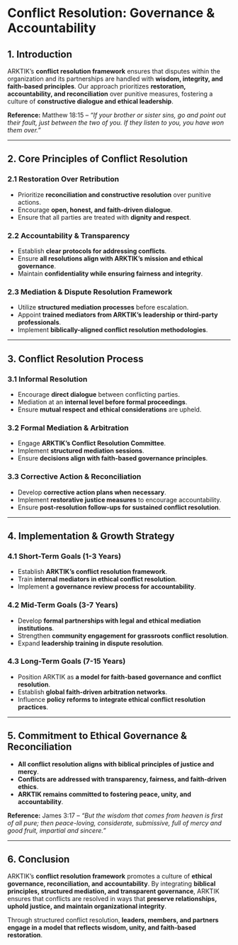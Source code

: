 # **Conflict Resolution: Governance & Accountability**

## **1. Introduction**
ARKTIK’s **conflict resolution framework** ensures that disputes within the organization and its partnerships are handled with **wisdom, integrity, and faith-based principles**. Our approach prioritizes **restoration, accountability, and reconciliation** over punitive measures, fostering a culture of **constructive dialogue and ethical leadership**.

**Reference:** Matthew 18:15 – *“If your brother or sister sins, go and point out their fault, just between the two of you. If they listen to you, you have won them over.”*

---

## **2. Core Principles of Conflict Resolution**
### **2.1 Restoration Over Retribution**
- Prioritize **reconciliation and constructive resolution** over punitive actions.
- Encourage **open, honest, and faith-driven dialogue**.
- Ensure that all parties are treated with **dignity and respect**.

### **2.2 Accountability & Transparency**
- Establish **clear protocols for addressing conflicts**.
- Ensure **all resolutions align with ARKTIK’s mission and ethical governance**.
- Maintain **confidentiality while ensuring fairness and integrity**.

### **2.3 Mediation & Dispute Resolution Framework**
- Utilize **structured mediation processes** before escalation.
- Appoint **trained mediators from ARKTIK’s leadership or third-party professionals**.
- Implement **biblically-aligned conflict resolution methodologies**.

---

## **3. Conflict Resolution Process**
### **3.1 Informal Resolution**
- Encourage **direct dialogue** between conflicting parties.
- Mediation at an **internal level before formal proceedings**.
- Ensure **mutual respect and ethical considerations** are upheld.

### **3.2 Formal Mediation & Arbitration**
- Engage **ARKTIK’s Conflict Resolution Committee**.
- Implement **structured mediation sessions**.
- Ensure **decisions align with faith-based governance principles**.

### **3.3 Corrective Action & Reconciliation**
- Develop **corrective action plans when necessary**.
- Implement **restorative justice measures** to encourage accountability.
- Ensure **post-resolution follow-ups for sustained conflict resolution**.

---

## **4. Implementation & Growth Strategy**
### **4.1 Short-Term Goals (1-3 Years)**
- Establish **ARKTIK’s conflict resolution framework**.
- Train **internal mediators in ethical conflict resolution**.
- Implement **a governance review process for accountability**.

### **4.2 Mid-Term Goals (3-7 Years)**
- Develop **formal partnerships with legal and ethical mediation institutions**.
- Strengthen **community engagement for grassroots conflict resolution**.
- Expand **leadership training in dispute resolution**.

### **4.3 Long-Term Goals (7-15 Years)**
- Position ARKTIK as **a model for faith-based governance and conflict resolution**.
- Establish **global faith-driven arbitration networks**.
- Influence **policy reforms to integrate ethical conflict resolution practices**.

---

## **5. Commitment to Ethical Governance & Reconciliation**
- **All conflict resolution aligns with biblical principles of justice and mercy**.
- **Conflicts are addressed with transparency, fairness, and faith-driven ethics**.
- **ARKTIK remains committed to fostering peace, unity, and accountability**.

**Reference:** James 3:17 – *“But the wisdom that comes from heaven is first of all pure; then peace-loving, considerate, submissive, full of mercy and good fruit, impartial and sincere.”*

---

## **6. Conclusion**
ARKTIK’s **conflict resolution framework** promotes a culture of **ethical governance, reconciliation, and accountability**. By integrating **biblical principles, structured mediation, and transparent governance**, ARKTIK ensures that conflicts are resolved in ways that **preserve relationships, uphold justice, and maintain organizational integrity**.

Through structured conflict resolution, **leaders, members, and partners engage in a model that reflects wisdom, unity, and faith-based restoration**.